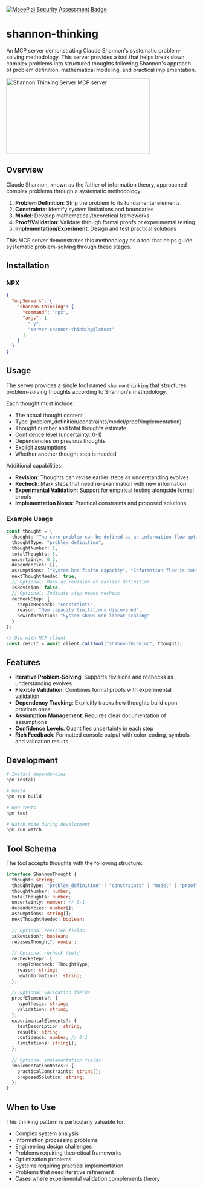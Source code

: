 [![MseeP.ai Security Assessment Badge](https://mseep.net/pr/olaservo-shannon-thinking-badge.png)](https://mseep.ai/app/olaservo-shannon-thinking)

# shannon-thinking

An MCP server demonstrating Claude Shannon's systematic problem-solving methodology. This server provides a tool that helps break down complex problems into structured thoughts following Shannon's approach of problem definition, mathematical modeling, and practical implementation.

<a href="https://glama.ai/mcp/servers/iffffhwqqw">
  <img width="380" height="200" src="https://glama.ai/mcp/servers/iffffhwqqw/badge" alt="Shannon Thinking Server MCP server" />
</a>

## Overview

Claude Shannon, known as the father of information theory, approached complex problems through a systematic methodology:

1. **Problem Definition**: Strip the problem to its fundamental elements
2. **Constraints**: Identify system limitations and boundaries
3. **Model**: Develop mathematical/theoretical frameworks
4. **Proof/Validation**: Validate through formal proofs or experimental testing
5. **Implementation/Experiment**: Design and test practical solutions

This MCP server demonstrates this methodology as a tool that helps guide systematic problem-solving through these stages.

## Installation

### NPX

```json
{
  "mcpServers": {
    "shannon-thinking": {
      "command": "npx",
      "args": [
        "-y",
        "server-shannon-thinking@latest"
      ]
    }
  }
}
```

## Usage

The server provides a single tool named `shannonthinking` that structures problem-solving thoughts according to Shannon's methodology.

Each thought must include:
- The actual thought content
- Type (problem_definition/constraints/model/proof/implementation)
- Thought number and total thoughts estimate
- Confidence level (uncertainty: 0-1)
- Dependencies on previous thoughts
- Explicit assumptions
- Whether another thought step is needed

Additional capabilities:
- **Revision**: Thoughts can revise earlier steps as understanding evolves
- **Recheck**: Mark steps that need re-examination with new information
- **Experimental Validation**: Support for empirical testing alongside formal proofs
- **Implementation Notes**: Practical constraints and proposed solutions

### Example Usage

```typescript
const thought = {
  thought: "The core problem can be defined as an information flow optimization",
  thoughtType: "problem_definition",
  thoughtNumber: 1,
  totalThoughts: 5,
  uncertainty: 0.2,
  dependencies: [],
  assumptions: ["System has finite capacity", "Information flow is continuous"],
  nextThoughtNeeded: true,
  // Optional: Mark as revision of earlier definition
  isRevision: false,
  // Optional: Indicate step needs recheck
  recheckStep: {
    stepToRecheck: "constraints",
    reason: "New capacity limitations discovered",
    newInformation: "System shows non-linear scaling"
  }
};

// Use with MCP client
const result = await client.callTool("shannonthinking", thought);
```

## Features

- **Iterative Problem-Solving**: Supports revisions and rechecks as understanding evolves
- **Flexible Validation**: Combines formal proofs with experimental validation
- **Dependency Tracking**: Explicitly tracks how thoughts build upon previous ones
- **Assumption Management**: Requires clear documentation of assumptions
- **Confidence Levels**: Quantifies uncertainty in each step
- **Rich Feedback**: Formatted console output with color-coding, symbols, and validation results

## Development

```bash
# Install dependencies
npm install

# Build
npm run build

# Run tests
npm test

# Watch mode during development
npm run watch
```

## Tool Schema

The tool accepts thoughts with the following structure:

```typescript
interface ShannonThought {
  thought: string;
  thoughtType: "problem_definition" | "constraints" | "model" | "proof" | "implementation";
  thoughtNumber: number;
  totalThoughts: number;
  uncertainty: number; // 0-1
  dependencies: number[];
  assumptions: string[];
  nextThoughtNeeded: boolean;
  
  // Optional revision fields
  isRevision?: boolean;
  revisesThought?: number;
  
  // Optional recheck field
  recheckStep?: {
    stepToRecheck: ThoughtType;
    reason: string;
    newInformation?: string;
  };
  
  // Optional validation fields
  proofElements?: {
    hypothesis: string;
    validation: string;
  };
  experimentalElements?: {
    testDescription: string;
    results: string;
    confidence: number; // 0-1
    limitations: string[];
  };
  
  // Optional implementation fields
  implementationNotes?: {
    practicalConstraints: string[];
    proposedSolution: string;
  };
}
```

## When to Use

This thinking pattern is particularly valuable for:
- Complex system analysis
- Information processing problems
- Engineering design challenges
- Problems requiring theoretical frameworks
- Optimization problems
- Systems requiring practical implementation
- Problems that need iterative refinement
- Cases where experimental validation complements theory
